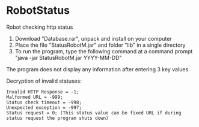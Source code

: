 # RobotStatus
Robot checking http status
1. Download "Database.rar", unpack and install on your computer
2. Place the file "StatusRobotM.jar" and folder "lib" in a single directory
3. To run the program, type the following command at a command prompt "java -jar StatusRobotM.jar YYYY-MM-DD"

The program does not display any information after entering 3 key values

Decryption of invalid statuses:

    Invalid HTTP Response = -1;
    Malformed URL = -999;
    Status check timeout = -998;
    Unexpected exception = -997;
    Status request = 0; (This status value can be fixed URL if during status request the program shuts down)